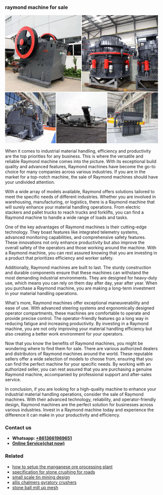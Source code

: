 <h3>raymond machine for sale</h3><img src='1708408505.jpg' alt=''><p>When it comes to industrial material handling, efficiency and productivity are the top priorities for any business. This is where the versatile and reliable Raymond machine comes into the picture. With its exceptional build quality and advanced features, Raymond machines have become the go-to choice for many companies across various industries. If you are in the market for a top-notch machine, the sale of Raymond machines should have your undivided attention.</p><p>With a wide array of models available, Raymond offers solutions tailored to meet the specific needs of different industries. Whether you are involved in warehousing, manufacturing, or logistics, there is a Raymond machine that will surely enhance your material handling operations. From electric stackers and pallet trucks to reach trucks and forklifts, you can find a Raymond machine to handle a wide range of loads and tasks.</p><p>One of the key advantages of Raymond machines is their cutting-edge technology. They boast features like integrated telemetry systems, advanced monitoring capabilities, and comprehensive safety features. These innovations not only enhance productivity but also improve the overall safety of the operators and those working around the machine. With a Raymond machine, you can rest assured knowing that you are investing in a product that prioritizes efficiency and worker safety.</p><p>Additionally, Raymond machines are built to last. The sturdy construction and durable components ensure that these machines can withstand the most demanding industrial environments. They are designed for heavy-duty use, which means you can rely on them day after day, year after year. When you purchase a Raymond machine, you are making a long-term investment in your material handling operations.</p><p>What's more, Raymond machines offer exceptional maneuverability and ease of use. With advanced steering systems and ergonomically designed operator compartments, these machines are comfortable to operate and provide precise control. The operator-friendly features go a long way in reducing fatigue and increasing productivity. By investing in a Raymond machine, you are not only improving your material handling efficiency but also creating a better work environment for your operators.</p><p>Now that you know the benefits of Raymond machines, you might be wondering where to find them for sale. There are various authorized dealers and distributors of Raymond machines around the world. These reputable sellers offer a wide selection of models to choose from, ensuring that you can find the perfect machine for your specific needs. By working with an authorized seller, you can rest assured that you are purchasing a genuine Raymond machine, accompanied by professional support and after-sales service.</p><p>In conclusion, if you are looking for a high-quality machine to enhance your industrial material handling operations, consider the sale of Raymond machines. With their advanced technology, reliability, and operator-friendly design, Raymond machines are the perfect solution for businesses across various industries. Invest in a Raymond machine today and experience the difference it can make in your productivity and efficiency.</p><h3>Contact us</h3><ul><li><strong>Whatsapp:&nbsp;<a href="https://wa.me/8613661969651">+8613661969651</a></strong></li><li><a href="https://swt.shibang-china.com/?git&amp;zhl&amp;raymond machine for sale"><strong>Online Service(chat now)</strong></a></li></ul><h3>Related</h3><ul><li><a href='how to setup the manganese ore processing plant.md'>how to setup the manganese ore processing plant</a></li><li><a href='specification for stone crushing for roads.md'>specification for stone crushing for roads</a></li><li><a href='small scale tin mining design.md'>small scale tin mining design</a></li><li><a href='allis chalmers gyratory crushers.md'>allis chalmers gyratory crushers</a></li><li><a href='stone ball mill up mesh.md'>stone ball mill up mesh</a></li></ul>
